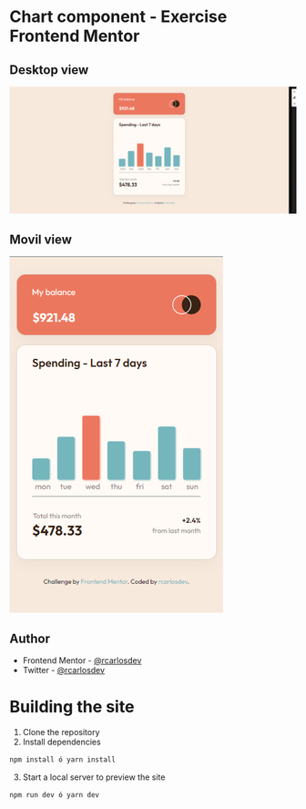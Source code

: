 # Chart component - Exercise Frontend Mentor

## Desktop view

![Design preview for the Expenses chart component coding challenge](./public/images/desktop.png)

## Movil view

![Design preview for the Expenses chart component coding challenge](./public/images/movil.png)

## Author

<!-- - Website - [Add your name here](https://www.your-site.com) -->
- Frontend Mentor - [@rcarlosdev](https://www.frontendmentor.io/profile/rcarlosdev)
- Twitter - [@rcarlosdev](https://www.twitter.com/rcarlosdev)

# Building the site

1. Clone the repository
2. Install dependencies

```bash
npm install ó yarn install
```

3. Start a local server to preview the site

```bash
npm run dev ó yarn dev

